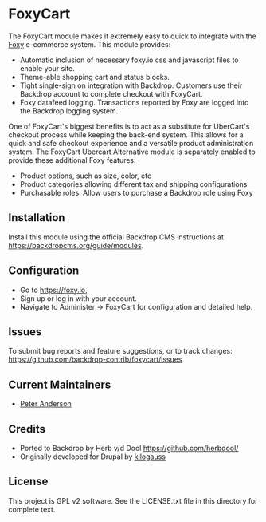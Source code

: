 FoxyCart
========

The FoxyCart module makes it extremely easy to quick to integrate with the 
[Foxy](https://www.foxy.io) e-commerce system. This module provides:

* Automatic inclusion of necessary foxy.io css and javascript files to enable
  your site.
* Theme-able shopping cart and status blocks.
* Tight single-sign on integration with Backdrop. Customers use their Backdrop
  account to complete checkout with FoxyCart.
* Foxy datafeed logging. Transactions reported by Foxy are logged into the
  Backdrop logging system.
  
One of FoxyCart's biggest benefits is to act as a substitute for UberCart's
checkout process while keeping the back-end system. This allows for a quick and
safe checkout experience and a versatile product administration system. The 
FoxyCart Ubercart Alternative module is separately enabled to provide these
additional Foxy features:

* Product options, such as size, color, etc
* Product categories allowing different tax and shipping configurations
* Purchasable roles. Allow users to purchase a Backdrop role using Foxy

Installation
------------

Install this module using the official Backdrop CMS instructions at
<https://backdropcms.org/guide/modules>.

Configuration
-------------

* Go to <https://foxy.io>,
* Sign up or log in with your account.
* Navigate to Administer -> FoxyCart for configuration and detailed help.

Issues
------

To submit bug reports and feature suggestions, or to track changes:
  <https://github.com/backdrop-contrib/foxycart/issues>

Current Maintainers
-------------------

* [Peter Anderson](https://github.com/BWPanda)

Credits
-------

* Ported to Backdrop by Herb v/d Dool <https://github.com/herbdool/>
* Originally developed for Drupal by
  [kilogauss](https://www.drupal.org/u/kilogauss)

License
-------

This project is GPL v2 software. See the LICENSE.txt file in this directory for
complete text.


